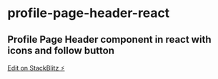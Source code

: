 # profile-page-header-react

## Profile Page Header component in react with icons and follow button

[Edit on StackBlitz ⚡️](https://stackblitz.com/edit/profile-page-header-react)
